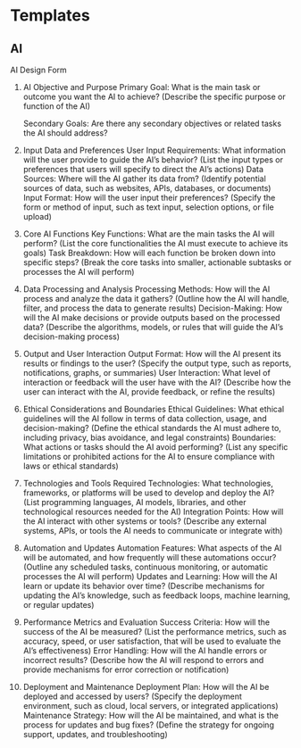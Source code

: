 # Templates

## AI

AI Design Form

1. AI Objective and Purpose
   Primary Goal: What is the main task or outcome you want the AI to achieve?
   (Describe the specific purpose or function of the AI)

   Secondary Goals: Are there any secondary objectives or related tasks the AI should address?
2. Input Data and Preferences
   User Input Requirements: What information will the user provide to guide the AI’s behavior?
   (List the input types or preferences that users will specify to direct the AI’s actions)
   Data Sources: Where will the AI gather its data from?
   (Identify potential sources of data, such as websites, APIs, databases, or documents)
   Input Format: How will the user input their preferences?
   (Specify the form or method of input, such as text input, selection options, or file upload)
3. Core AI Functions
   Key Functions: What are the main tasks the AI will perform?
   (List the core functionalities the AI must execute to achieve its goals)
   Task Breakdown: How will each function be broken down into specific steps?
   (Break the core tasks into smaller, actionable subtasks or processes the AI will perform)
4. Data Processing and Analysis
   Processing Methods: How will the AI process and analyze the data it gathers?
   (Outline how the AI will handle, filter, and process the data to generate results)
   Decision-Making: How will the AI make decisions or provide outputs based on the processed data?
   (Describe the algorithms, models, or rules that will guide the AI’s decision-making process)
5. Output and User Interaction
   Output Format: How will the AI present its results or findings to the user?
   (Specify the output type, such as reports, notifications, graphs, or summaries)
   User Interaction: What level of interaction or feedback will the user have with the AI?
   (Describe how the user can interact with the AI, provide feedback, or refine the results)
6. Ethical Considerations and Boundaries
   Ethical Guidelines: What ethical guidelines will the AI follow in terms of data collection, usage, and decision-making?
   (Define the ethical standards the AI must adhere to, including privacy, bias avoidance, and legal constraints)
   Boundaries: What actions or tasks should the AI avoid performing?
   (List any specific limitations or prohibited actions for the AI to ensure compliance with laws or ethical standards)
7. Technologies and Tools
   Required Technologies: What technologies, frameworks, or platforms will be used to develop and deploy the AI?
   (List programming languages, AI models, libraries, and other technological resources needed for the AI)
   Integration Points: How will the AI interact with other systems or tools?
   (Describe any external systems, APIs, or tools the AI needs to communicate or integrate with)
8. Automation and Updates
   Automation Features: What aspects of the AI will be automated, and how frequently will these automations occur?
   (Outline any scheduled tasks, continuous monitoring, or automatic processes the AI will perform)
   Updates and Learning: How will the AI learn or update its behavior over time?
   (Describe mechanisms for updating the AI’s knowledge, such as feedback loops, machine learning, or regular updates)
9. Performance Metrics and Evaluation
   Success Criteria: How will the success of the AI be measured?
   (List the performance metrics, such as accuracy, speed, or user satisfaction, that will be used to evaluate the AI’s effectiveness)
   Error Handling: How will the AI handle errors or incorrect results?
   (Describe how the AI will respond to errors and provide mechanisms for error correction or notification)
10. Deployment and Maintenance
    Deployment Plan: How will the AI be deployed and accessed by users?
    (Specify the deployment environment, such as cloud, local servers, or integrated applications)
    Maintenance Strategy: How will the AI be maintained, and what is the process for updates and bug fixes?
    (Define the strategy for ongoing support, updates, and troubleshooting)
